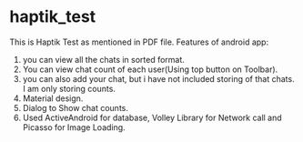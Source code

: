 # haptik_test

This is Haptik Test as mentioned in PDF file.
Features of android app:
1. you can view all the chats in sorted format.
2. You can view chat count of each user(Using top button on Toolbar).
3. you can also add your chat, but i have not included storing of that chats. I am only storing counts.
4. Material design.
5. Dialog to Show chat counts.
6. Used ActiveAndroid for database, Volley Library for Network call and Picasso for Image Loading.
